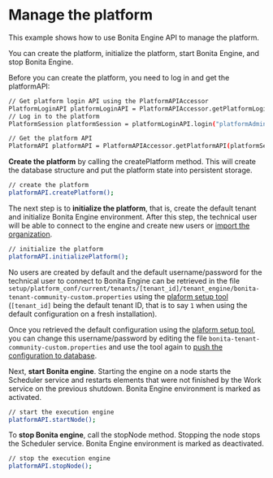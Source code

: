 # Manage the platform

This example shows how to use Bonita Engine API to manage the platform.

You can create the platform, initialize the platform, start Bonita Engine, and stop Bonita Engine.

Before you can create the platform, you need to log in and get the platformAPI:

```bash
// Get platform login API using the PlatformAPIAccessor
PlatformLoginAPI platformLoginAPI = PlatformAPIAccessor.getPlatformLoginAPI();
// Log in to the platform
PlatformSession platformSession = platformLoginAPI.login("platformAdmin", "platform");

// Get the platform API
PlatformAPI platformAPI = PlatformAPIAccessor.getPlatformAPI(platformSession);    
```

**Create the platform** by calling the createPlatform method. This will create the database structure and put the platform state into persistent storage.

```bash
// create the platform
platformAPI.createPlatform();
```

The next step is to **initialize the platform**, that is, create the default tenant and initialize Bonita Engine environment. 
After this step, the technical user will be able to connect to the engine and create new users or [import the organization](manage-an-organization.md).

```bash
// initialize the platform
platformAPI.initializePlatform();
```

No users are created by default and the default username/password for the technical user to connect to Bonita Engine can be retrieved in the file `setup/platform_conf/current/tenants/[tenant_id]/tenant_engine/bonita-tenant-community-custom.properties` using the [plaform setup tool](BonitaBPM_platform_setup.md) (`[tenant_id]` being the default tenant ID, that is to say `1` when using the default configuration on a fresh installation).

Once you retrieved the default configuration using the [plaform setup tool](BonitaBPM_platform_setup.md), you can change this username/password by editing the file `bonita-tenant-community-custom.properties` and use the tool again to [push the configuration to database](BonitaBPM_platform_setup.md#update_platform_conf).

Next, **start Bonita engine**. Starting the engine on a node starts the Scheduler service and restarts elements that were not finished by the Work service on the previous shutdown. Bonita Engine environment is marked as activated.

```bash
// start the execution engine
platformAPI.startNode();
```

To **stop Bonita engine**, call the stopNode method. Stopping the node stops the Scheduler service. Bonita Engine environment is marked as deactivated.
```bash
// stop the execution engine
platformAPI.stopNode();
```
